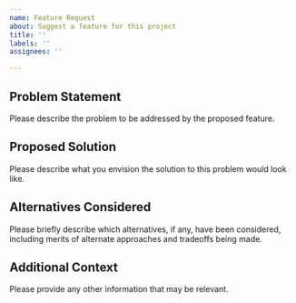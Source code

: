 ```yaml
---
name: Feature Request
about: Suggest a feature for this project
title: ''
labels: ''
assignees: ''

---
```


## Problem Statement

Please describe the problem to be addressed by the proposed feature.

## Proposed Solution

Please describe what you envision the solution to this problem would look like.

## Alternatives Considered

Please briefly describe which alternatives, if any, have been considered, including merits of alternate approaches and
tradeoffs being made.

## Additional Context

Please provide any other information that may be relevant.
